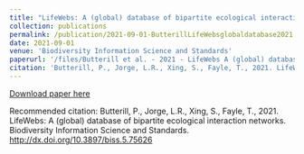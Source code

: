 ```yaml
---
title: "LifeWebs: A (global) database of bipartite ecological interaction networks"
collection: publications
permalink: /publication/2021-09-01-ButterillLifeWebsglobaldatabase2021
date: 2021-09-01
venue: 'Biodiversity Information Science and Standards'
paperurl: '/files/Butterill et al. - 2021 - LifeWebs A (global) database of bipartite ecologi.pdf'
citation: 'Butterill, P., Jorge, L.R., Xing, S., Fayle, T., 2021. LifeWebs: A (global) database of bipartite ecological interaction networks. Biodiversity Information Science and Standards. http://dx.doi.org/10.3897/biss.5.75626'
---
```


<a href='/files/Butterill et al. - 2021 - LifeWebs A (global) database of bipartite ecologi.pdf'>Download paper here</a>

Recommended citation: Butterill, P., Jorge, L.R., Xing, S., Fayle, T., 2021. LifeWebs: A (global) database of bipartite ecological interaction networks. Biodiversity Information Science and Standards. http://dx.doi.org/10.3897/biss.5.75626
